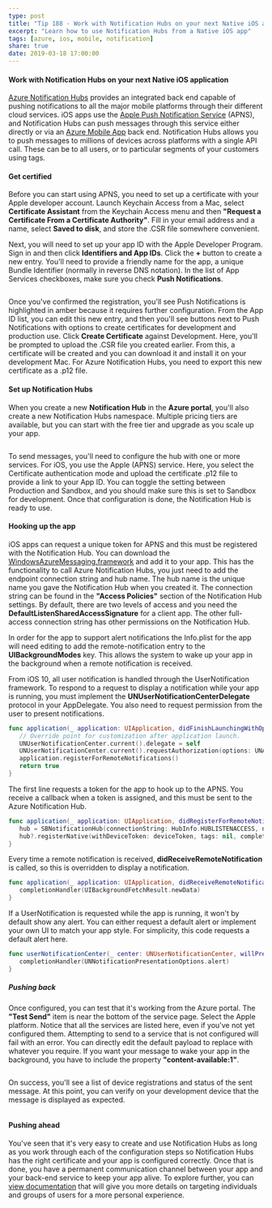 ```yaml
---
type: post
title: "Tip 188 - Work with Notification Hubs on your next Native iOS application"
excerpt: "Learn how to use Notification Hubs from a Native iOS app"
tags: [azure, ios, mobile, notification]
share: true
date: 2019-03-18 17:00:00
---
```

 
#### Work with Notification Hubs on your next Native iOS application
 
[Azure Notification Hubs](https://docs.microsoft.com/azure/notification-hubs?WT.mc_id=docs-azuretipsandtricks-micrum) provides an integrated back end capable of pushing notifications to all the major mobile platforms through their different cloud services. iOS apps use the [Apple Push Notification Service](https://developer.apple.com/documentation/usernotifications) (APNS), and Notification Hubs can push messages through this service either directly or via an [Azure Mobile App](https://azure.microsoft.com/services/app-service/mobile?WT.mc_id=azure-azuretipsandtricks-micrum) back end. Notification Hubs allows you to push messages to millions of devices across platforms with a single API call. These can be to all users, or to particular segments of your customers using tags.

#### Get certified

Before you can start using APNS, you need to set up a certificate with your Apple developer account. Launch Keychain Access from a Mac, select **Certificate Assistant** from the Keychain Access menu and then **"Request a Certificate From a Certificate Authority"**. Fill in your email address and a name, select **Saved to disk**, and store the .CSR file somewhere convenient.

Next, you will need to set up your app ID with the Apple Developer Program. Sign in and then click **Identifiers and App IDs**. Click the **+** button to create a new entry. You'll need to provide a friendly name for the app, a unique Bundle Identifier (normally in reverse DNS notation). In the list of App Services checkboxes, make sure you check **Push Notifications**. 
 
<img :src="$withBase('/files/apple-dev-appids.png')">

Once you've confirmed the registration, you'll see Push Notifications is highlighted in amber because it requires further configuration. From the App ID list, you can edit this new entry, and then you'll see buttons next to Push Notifications with options to create certificates for development and production use. Click **Create Certificate** against Development. Here, you'll be prompted to upload the .CSR file you created earlier. From this, a certificate will be created and you can download it and install it on your development Mac. For Azure Notification Hubs, you need to export this new certificate as a .p12 file.

#### Set up Notification Hubs

When you create a new **Notification Hub** in the **Azure portal**, you'll also create a new Notification Hubs namespace. Multiple pricing tiers are available, but you can start with the free tier and upgrade as you scale up your app.
 
<img :src="$withBase('/files/azure-notifications-apns.png')">

To send messages, you'll need to configure the hub with one or more services. For iOS, you use the Apple (APNS) service. Here, you select the Certificate authentication mode and upload the certificate .p12 file to provide a link to your App ID. You can toggle the setting between Production and Sandbox, and you should make sure this is set to Sandbox for development. Once that configuration is done, the Notification Hub is ready to use.

#### Hooking up the app

iOS apps can request a unique token for APNS and this must be registered with the Notification Hub. You can download the [WindowsAzureMessaging.framework](http://go.microsoft.com/fwlink/?LinkID=799698) and add it to your app. This has the functionality to call Azure Notification Hubs, you just need to add the endpoint connection string and hub name. The hub name is the unique name you gave the Notification Hub when you created it. The connection string can be found in the **"Access Policies"** section of the Notification Hub settings. By default, there are two levels of access and you need the **DefaultListenSharedAccessSignature** for a client app. The other full-access connection string has other permissions on the Notification Hub.

In order for the app to support alert notifications the Info.plist for the app will need editing to add the remote-notification entry to the **UIBackgroundModes** key. This allows the system to wake up your app in the background when a remote notification is received.

From iOS 10, all user notification is handled through the UserNotification framework. To respond to a request to display a notification while your app is running, you must implement the **UNUserNotificationCenterDelegate** protocol in your AppDelegate. You also need to request permission from the user to present notifications.

```swift
func application(_ application: UIApplication, didFinishLaunchingWithOptions launchOptions: [UIApplication.LaunchOptionsKey: Any]?) -> Bool {
   // Override point for customization after application launch.
   UNUserNotificationCenter.current().delegate = self
   UNUserNotificationCenter.current().requestAuthorization(options: UNAuthorizationOptions.alert, completionHandler: { _,_ in })
   application.registerForRemoteNotifications()
   return true
}
```

The first line requests a token for the app to hook up to the APNS. You receive a callback when a token is assigned, and this must be sent to the Azure Notification Hub.

```swift
func application(_ application: UIApplication, didRegisterForRemoteNotificationsWithDeviceToken deviceToken: Data) {
   hub = SBNotificationHub(connectionString: HubInfo.HUBLISTENACCESS, notificationHubPath: HubInfo.HUBNAME)
   hub?.registerNative(withDeviceToken: deviceToken, tags: nil, completion: { _ in })
}
```

Every time a remote notification is received, **didReceiveRemoteNotification** is called, so this is overridden to display a notification.

```swift
func application(_ application: UIApplication, didReceiveRemoteNotification userInfo: [AnyHashable : Any], fetchCompletionHandler completionHandler: @escaping (UIBackgroundFetchResult) -> Void) {
   completionHandler(UIBackgroundFetchResult.newData)
}
```

If a UserNotification is requested while the app is running, it won't by default show any alert. You can either request a default alert or implement your own UI to match your app style. For simplicity, this code requests a default alert here.

```swift
func userNotificationCenter(_ center: UNUserNotificationCenter, willPresent notification: UNNotification, withCompletionHandler completionHandler: @escaping (UNNotificationPresentationOptions) -> Void) {
   completionHandler(UNNotificationPresentationOptions.alert)
}
```

##### Pushing back

Once configured, you can test that it's working from the Azure portal. The **"Test Send"** item is near the bottom of the service page. Select the Apple platform. Notice that all the services are listed here, even if you've not yet configured them. Attempting to send to a service that is not configured will fail with an error. You can directly edit the default payload to replace with whatever you require. If you want your message to wake your app in the background, you have to include the property **"content-available:1"**.
 
<img :src="$withBase('/files/azure-notifications-testsend.png')">

On success, you'll see a list of device registrations and status of the sent message. At this point, you can verify on your development device that the message is displayed as expected.
 
<img :src="$withBase('/files/azure-notifications-device-toast.png')">

#### Pushing ahead

You've seen that it's very easy to create and use Notification Hubs as long as you work through each of the configuration steps so Notification Hubs has the right certificate and your app is configured correctly. Once that is done, you have a permanent communication channel between your app and your back-end service to keep your app alive. To explore further, you can [view documentation](https://docs.microsoft.com/azure/notification-hubs?WT.mc_id=docs-azuretipsandtricks-micrum/notification-hubs-ios-apple-push-notification-apns-get-started) that will give you more details on targeting individuals and groups of users for a more personal experience.


